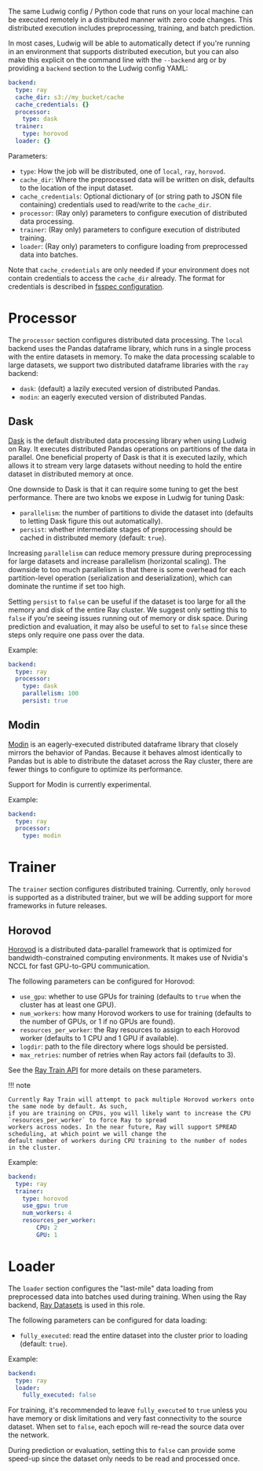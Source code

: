 The same Ludwig config / Python code that runs on your local machine can be executed remotely in a distributed manner
with zero code changes. This distributed execution includes preprocessing, training, and batch prediction.

In most cases, Ludwig will be able to automatically detect if you're running in an environment that supports distributed
execution, but you can also make this explicit on the command line with the `--backend` arg or by providing a `backend`
section to the Ludwig config YAML:

```yaml
backend:
  type: ray
  cache_dir: s3://my_bucket/cache
  cache_credentials: {}
  processor:
    type: dask
  trainer:
    type: horovod
  loader: {}
```

Parameters:

- `type`: How the job will be distributed, one of `local`, `ray`, `horovod`.
- `cache_dir`: Where the preprocessed data will be written on disk, defaults to the location of the input dataset.
- `cache_credentials`: Optional dictionary of (or string path to JSON file containing) credentials used to read/write to the `cache_dir`.
- `processor`: (Ray only) parameters to configure execution of distributed data processing.
- `trainer`: (Ray only) parameters to configure execution of distributed training.
- `loader`: (Ray only) parameters to configure loading from preprocessed data into batches.

Note that `cache_credentials` are only needed if your environment does not contain credentials to access the `cache_dir` already. The format
for credentials is described in [fsspec configuration](https://filesystem-spec.readthedocs.io/en/latest/features.html?highlight=credentials#configuration).

# Processor

The `processor` section configures distributed data processing. The `local` backend uses the Pandas dataframe library, which runs in a single
process with the entire datasets in memory. To make the data processing scalable to large datasets, we support two distributed dataframe libraries
with the `ray` backend:

- `dask`: (default) a lazily executed version of distributed Pandas.
- `modin`: an eagerly executed version of distributed Pandas.

## Dask

[Dask](https://dask.org/) is the default distributed data processing library when using Ludwig on Ray. It executes distributed Pandas operations
on partitions of the data in parallel. One beneficial property of Dask is that it is executed lazily, which allows it to stream very large datasets
without needing to hold the entire dataset in distributed memory at once.

One downside to Dask is that it can require some tuning to get the best performance. There are two knobs we expose in Ludwig for tuning Dask:

- `parallelism`: the number of partitions to divide the dataset into (defaults to letting Dask figure this out automatically).
- `persist`: whether intermediate stages of preprocessing should be cached in distributed memory (default: `true`).

Increasing `parallelism` can reduce memory pressure during preprocessing for large datasets and increase parallelism (horizontal scaling). The downside to
too much parallelism is that there is some overhead for each partition-level operation (serialization and deserialization), which can dominate the runtime
if set too high.

Setting `persist` to `false` can be useful if the dataset is too large for all the memory and disk of the entire Ray cluster. We suggest only 
setting this to `false` if you're seeing issues running out of memory or disk space. During prediction and evaluation, it may also be useful to
set to `false` since these steps only require one pass over the data.

Example:

```yaml
backend:
  type: ray
  processor:
    type: dask
    parallelism: 100
    persist: true
```

## Modin

[Modin](https://github.com/modin-project/modin) is an eagerly-executed distributed dataframe library that closely mirrors the behavior of
Pandas. Because it behaves almost identically to Pandas but is able to distribute the dataset
across the Ray cluster, there are fewer things to configure to optimize its performance.

Support for Modin is currently experimental.

Example:

```yaml
backend:
  type: ray
  processor:
    type: modin
```

# Trainer

The `trainer` section configures distributed training. Currently, only `horovod` is supported as a distributed trainer, but
we will be adding support for more frameworks in future releases.

## Horovod

[Horovod](https://horovod.ai/) is a distributed data-parallel framework that is optimized for bandwidth-constrained computing
environments. It makes use of Nvidia's NCCL for fast GPU-to-GPU communication.

The following parameters can be configured for Horovod:

- `use_gpu`: whether to use GPUs for training (defaults to `true` when the cluster has at least one GPU).
- `num_workers`: how many Horovod workers to use for training (defaults to the number of GPUs, or 1 if no GPUs are found).
- `resources_per_worker`: the Ray resources to assign to each Horovod worker (defaults to 1 CPU and 1 GPU if available).
- `logdir`: path to the file directory where logs should be persisted.
- `max_retries`: number of retries when Ray actors fail (defaults to 3).

See the [Ray Train API](https://docs.ray.io/en/latest/train/api.html#trainer) for more details on these parameters.

!!! note

    Currently Ray Train will attempt to pack multiple Horovod workers onto the same node by default. As such,
    if you are training on CPUs, you will likely want to increase the CPU `resources_per_worker` to force Ray to spread
    workers across nodes. In the near future, Ray will support SPREAD scheduling, at which point we will change the
    default number of workers during CPU training to the number of nodes in the cluster.

Example:

```yaml
backend:
  type: ray
  trainer:
    type: horovod
    use_gpu: true
    num_workers: 4
    resources_per_worker:
        CPU: 2
        GPU: 1
```

# Loader

The `loader` section configures the "last-mile" data loading from preprocessed data into batches used during training.
When using the Ray backend, [Ray Datasets](https://docs.ray.io/en/latest/data/dataset.html) is used in this role.

The following parameters can be configured for data loading:

- `fully_executed`: read the entire dataset into the cluster prior to loading (default: `true`).

Example:

```yaml
backend:
  type: ray
  loader:
    fully_executed: false
```

For training, it's recommended to leave `fully_executed` to `true` unless you have memory or disk limitations
and very fast connectivity to the source dataset. When set to `false`, each epoch will re-read
the source data over the network.

During prediction or evaluation, setting this to `false` can provide some speed-up since the dataset only needs to be
read and processed once.
